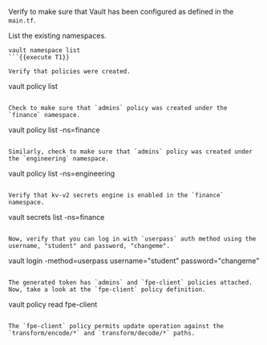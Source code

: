 Verify to make sure that Vault has been configured as defined in the `main.tf`.

List the existing namespaces.

```
vault namespace list
```{{execute T1}}

Verify that policies were created.

```
vault policy list
```{{execute T1}}

Check to make sure that `admins` policy was created under the `finance` namespace.

```
vault policy list -ns=finance
```{{execute T1}}

Similarly, check to make sure that `admins` policy was created under the `engineering` namespace.

```
vault policy list -ns=engineering
```{{execute T1}}

Verify that kv-v2 secrets engine is enabled in the `finance` namespace.

```
vault secrets list -ns=finance
```{{execute T1}}

Now, verify that you can log in with `userpass` auth method using the username, "student" and password, "changeme".

```
vault login -method=userpass username="student" password="changeme"
```{{execute T1}}

The generated token has `admins` and `fpe-client` policies attached. Now, take a look at the `fpe-client` policy definition.

```
vault policy read fpe-client
```{{execute T1}}

The `fpe-client` policy permits update operation against the `transform/encode/*` and `transform/decode/*` paths.
